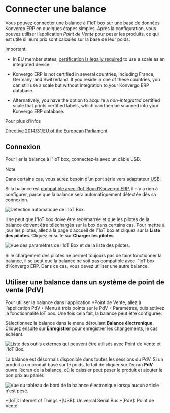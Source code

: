 # Connecter une balance

Vous pouvez connecter une balance à l”IoT box sur une base de données Konvergo ERP en
quelques étapes simples. Après la configuration, vous pouvez utiliser
l’application _Point de Vente_ pour peser les produits, ce qui est utile si
leurs prix sont calculés sur la base de leur poids.

<div class="alert alert-warning">
<p class="alert-title">
Important</p><ul>
<li><p>In EU member states, <a href="https://eur-lex.europa.eu/legal-content/EN/TXT/?uri=uriserv%3AOJ.L_.2014.096.01.0107.01.ENG">certification is legally required</a>
to use a scale as an integrated device.</p></li>
<li><p>Konvergo ERP is not certified in several countries, including France, Germany, and Switzerland. If you
reside in one of these countries, you can still use a scale but without integration to your
Konvergo ERP database.</p></li>
<li><p>Alternatively, you have the option to acquire a <em>non-integrated</em> certified scale that prints
certified labels, which can then be scanned into your Konvergo ERP database.</p></li>
</ul>
</div> <div class="alert alert-secondary">
<p class="alert-title">
Pour plus d'infos</p><p><a href="https://eur-lex.europa.eu/legal-content/EN/TXT/?uri=uriserv%3AOJ.L_.2014.096.01.0107.01.ENG">Directive 2014/31/EU of the European Parliament</a></p>
</div>

## Connexion

Pour lier la balance à l”IoT box, connectez-la avec un câble USB.

<div class="alert alert-primary">
<p class="alert-title">
Note</p><p>Dans certains cas, vous aurez besoin d’un port série vers adaptateur <abbr title="Universal Serial Bus">USB</abbr>.</p>
</div>

Si la balance est [compatible avec l’IoT Box
d’Konvergo ERP](https://www.odoo.com/page/iot-hardware), il n’y a rien à configurer,
parce que la balance sera automatiquement détectée dès sa connexion.

![Détection automatique de l'IoT Box.](../../../../_images/iot-choice.png)

Il se peut que l”IoT box doive être redémarrée et que les pilotes de la
balance doivent être téléchargés sur la box dans certains cas. Pour mettre à
jour les pilotes, allez à la page d’accueil de l”IoT box et cliquez sur la
**Liste des pilotes**. Cliquez ensuite sur **Charger les pilotes**.

![Vue des paramètres de l'IoT Box et de la liste des
pilotes.](../../../../_images/driver-list.png)

Si le chargement des pilotes ne permet toujours pas de faire fonctionner la
balance, il se peut que la balance ne soit pas compatible avec l”IoT box
d’Konvergo ERP. Dans ce cas, vous devez utiliser une autre balance.

## Utiliser une balance dans un système de point de vente (PdV)

Pour utiliser la balance dans l’application *Point de Vente, allez à
l’application PdV ‣ Menu à trois points sur le PdV ‣ Paramètres, puis activez
la fonctionnalité IoT box. Une fois cela fait, la balance peut être
configurée.

Sélectionnez la balance dans le menu déroulant **Balance électronique**.
Cliquez ensuite sur **Enregistrer** pour enregistrer les changements, le cas
échéant.

![Liste des outils externes qui peuvent être utilisés avec Point de Vente et
l'IoT Box.](../../../../_images/electronic-scale-feature.png)

La balance est désormais disponible dans toutes les sessions du PdV. Si un
produit a un produit basé sur le poids, le fait de cliquer sur l’écran **PdV**
ouvre l’écran de la balance, où le caissier peut peser le produit et ajouter
le bon prix au panier.

![Vue du tableau de bord de la balance électronique lorsqu'aucun article n'est
pesé.](../../../../_images/scale-view.png)

  *[IoT]: Internet of Things
  *[USB]: Universal Serial Bus
  *[PdV]: Point de Vente

